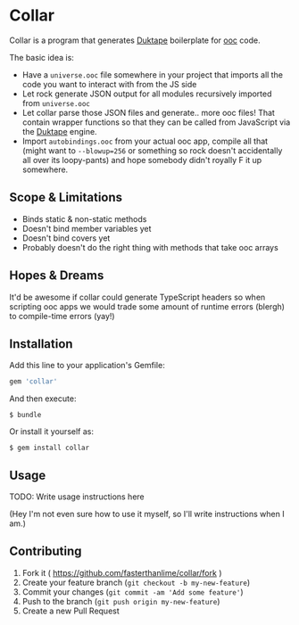 # Collar

Collar is a program that generates [Duktape][] boilerplate for [ooc][] code.

[Duktape]: http://duktape.org/
[ooc]: http://ooc-lang.org/

The basic idea is:

  - Have a `universe.ooc` file somewhere in your project that imports all the
    code you want to interact with from the JS side
  - Let rock generate JSON output for all modules recursively imported from
    `universe.ooc`
  - Let collar parse those JSON files and generate.. more ooc files! That
    contain wrapper functions so that they can be called from JavaScript via
    the [Duktape][] engine.
  - Import `autobindings.ooc` from your actual ooc app, compile all that (might
    want to `--blowup=256` or something so rock doesn't accidentally all over
    its loopy-pants) and hope somebody didn't royally F it up somewhere.

## Scope & Limitations

  - Binds static & non-static methods
  - Doesn't bind member variables yet
  - Doesn't bind covers yet
  - Probably doesn't do the right thing with methods that take ooc arrays

## Hopes & Dreams

It'd be awesome if collar could generate TypeScript headers so when scripting
ooc apps we would trade some amount of runtime errors (blergh) to compile-time
errors (yay!)

## Installation

Add this line to your application's Gemfile:

```ruby
gem 'collar'
```

And then execute:

    $ bundle

Or install it yourself as:

    $ gem install collar

## Usage

TODO: Write usage instructions here

(Hey I'm not even sure how to use it myself, so I'll write instructions
when I am.)

## Contributing

1. Fork it ( https://github.com/fasterthanlime/collar/fork )
2. Create your feature branch (`git checkout -b my-new-feature`)
3. Commit your changes (`git commit -am 'Add some feature'`)
4. Push to the branch (`git push origin my-new-feature`)
5. Create a new Pull Request
